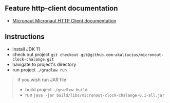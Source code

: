 ## Feature http-client documentation

- [Micronaut Micronaut HTTP Client documentation](https://docs.micronaut.io/latest/guide/index.html#httpClient)

## Instructions
* install JDK 11
* check out project `git checkout git@github.com:akaliacius/micronout-clock-chalange.git`
* navigate to project's directory
* run project `./gradlew run`

> if you wish run JAR file
> * build project `./gradlew build`
> * run `java -jar build/libs/micronout-clock-chalange-0.1-all.jar`
